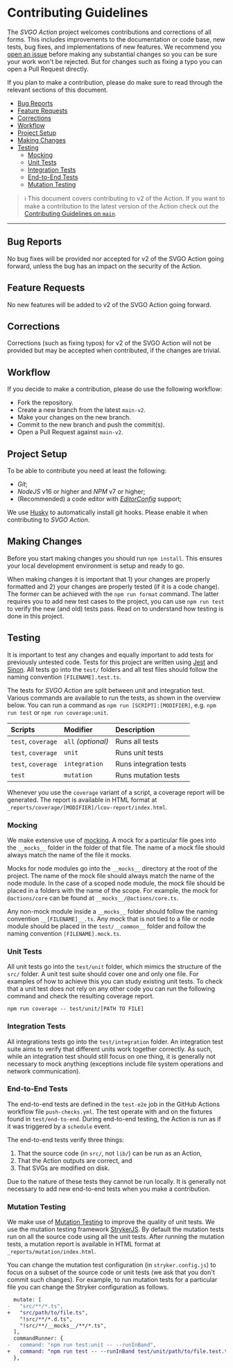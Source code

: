 # Contributing Guidelines

The _SVGO Action_ project welcomes contributions and corrections of all forms.
This includes improvements to the documentation or code base, new tests, bug
fixes, and implementations of new features. We recommend you [open an issue]
before making any substantial changes so you can be sure your work won't be
rejected. But for changes such as fixing a typo you can open a Pull Request
directly.

If you plan to make a contribution, please do make sure to read through the
relevant sections of this document.

- [Bug Reports](#bug-reports)
- [Feature Requests](#feature-requests)
- [Corrections](#corrections)
- [Workflow](#workflow)
- [Project Setup](#project-setup)
- [Making Changes](#making-changes)
- [Testing](#testing)
  - [Mocking](#mocking)
  - [Unit Tests](#unit-tests)
  - [Integration Tests](#integration-tests)
  - [End-to-End Tests](#end-to-end-tests)
  - [Mutation Testing](#mutation-testing)

> :information_source: This document covers contributing to v2 of the Action. If
> you want to make a contribution to the latest version of the Action check out
> the [Contributing Guidelines on `main`].

---

## Bug Reports

No bug fixes will be provided nor accepted for v2 of the SVGO Action going
forward, unless the bug has an impact on the security of the Action.

## Feature Requests

No new features will be added to v2 of the SVGO Action going forward.

## Corrections

Corrections (such as fixing typos) for v2 of the SVGO Action will not be
provided but may be accepted when contributed, if the changes are trivial.

## Workflow

If you decide to make a contribution, please do use the following workflow:

- Fork the repository.
- Create a new branch from the latest `main-v2`.
- Make your changes on the new branch.
- Commit to the new branch and push the commit(s).
- Open a Pull Request against `main-v2`.

## Project Setup

To be able to contribute you need at least the following:

- _Git_;
- _NodeJS_ v16 or higher and _NPM_ v7 or higher;
- (Recommended) a code editor with _[EditorConfig]_ support;

We use [Husky] to automatically install git hooks. Please enable it when
contributing to _SVGO Action_.

## Making Changes

Before you start making changes you should run `npm install`. This ensures your
local development environment is setup and ready to go.

When making changes it is important that 1) your changes are properly formatted
and 2) your changes are properly tested (if it is a code change). The former can
be achieved with the `npm run format` command. The latter requires you to add
new test cases to the project, you can use `npm run test` to verify the new (and
old) tests pass. Read on to understand how testing is done in this project.

## Testing

It is important to test any changes and equally important to add tests for
previously untested code. Tests for this project are written using [Jest] and
[Sinon]. All tests go into the `test/` folders and all test files should follow
the naming convention `[FILENAME].test.ts`.

The tests for _SVGO Action_ are split between unit and integration test. Various
commands are available to run the tests, as shown in the overview below. You can
run a command as `npm run [SCRIPT]:[MODIFIER]`, e.g. `npm run test` or
`npm run coverage:unit`.

| Scripts            | Modifier           | Description            |
| :----------------- | :----------------- | :--------------------- |
| `test`, `coverage` | `all` _(optional)_ | Runs all tests         |
| `test`, `coverage` | `unit`             | Runs unit tests        |
| `test`, `coverage` | `integration`      | Runs integration tests |
| `test`             | `mutation`         | Runs mutation tests    |

Whenever you use the `coverage` variant of a script, a coverage report will be
generated. The report is available in HTML format at
`_reports/coverage/[MODIFIER]/lcov-report/index.html`.

### Mocking

We make extensive use of [mocking]. A mock for a particular file goes into the
`__mocks__` folder in the folder of that file. The name of a mock file should
always match the name of the file it mocks.

Mocks for node modules go into the `__mocks__` directory at the root of the
project. The name of the mock file should always match the name of the node
module. In the case of a scoped node module, the mock file should be placed in a
folders with the name of the scope. For example, the mock for `@actions/core`
can be found at `__mocks__/@actions/core.ts`.

Any non-mock module inside a `__mocks__` folder should follow the naming
convention `__[FILENAME]__.ts`. Any mock that is not tied to a file or node
module should be placed in the `test/__common__` folder and follow the naming
convention `[FILENAME].mock.ts`.

### Unit Tests

All unit tests go into the `test/unit` folder, which mimics the structure of the
`src/` folder. A unit test suite should cover one and only one file. For
examples of how to achieve this you can study existing unit tests. To check that
a unit test does not rely on any other code you can run the following command
and check the resulting coverage report.

```shell
npm run coverage -- test/unit/[PATH TO FILE]
```

### Integration Tests

All integrations tests go into the `test/integration` folder. An integration
test suite aims to verify that different units work together correctly. As such,
while an integration test should still focus on one thing, it is generally not
necessary to mock anything (exceptions include file system operations and
network communication).

### End-to-End Tests

The end-to-end tests are defined in the `test-e2e` job in the GitHub Actions
workflow file `push-checks.yml`. The test operate with and on the fixtures found
in `test/end-to-end`. During end-to-end testing, the Action is run as if it was
triggered by a `schedule` event.

The end-to-end tests verify three things:

1. That the source code (in `src/`, not `lib/`) can be run as an Action,
1. That the Action outputs are correct, and
1. That SVGs are modified on disk.

Due to the nature of these tests they cannot be run locally. It is generally not
necessary to add new end-to-end tests when you make a contribution.

### Mutation Testing

We make use of [Mutation Testing] to improve the quality of unit tests. We use
the mutation testing framework [StrykerJS]. By default the mutation tests run on
all the source code using all the unit tests. After running the mutation tests,
a mutation report is available in HTML format at `_reports/mutation/index.html`.

You can change the mutation test configuration (in `stryker.config.js`) to focus
on a subset of the source code or unit tests (we ask that you don't commit such
changes). For example, to run mutation tests for a particular file you can
change the Stryker configuration as follows.

```diff
  mutate: [
-   "src/**/*.ts",
+   "src/path/to/file.ts",
    "!src/**/*.d.ts",
    "!src/**/__mocks__/**/*.ts",
  ],
  commandRunner: {
-   command: "npm run test:unit -- --runInBand",
+   command: "npm run test -- --runInBand test/unit/path/to/file.test.ts",
  },
```

[contributing guidelines on `main`]: https://github.com/ericcornelissen/svgo-action/blob/main/CONTRIBUTING.md
[editorconfig]: https://editorconfig.org/
[husky]: https://typicode.github.io/husky/#/
[jest]: https://jestjs.io/
[mocking]: https://stackoverflow.com/a/2666006
[mutation testing]: https://en.wikipedia.org/wiki/Mutation_testing
[open an issue]: https://github.com/ericcornelissen/svgo-action/issues/new/choose
[sinon]: https://sinonjs.org/
[strykerjs]: https://stryker-mutator.io/
